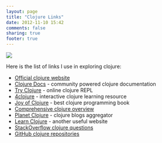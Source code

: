 ```yaml
---
layout: page
title: "Clojure Links"
date: 2012-11-10 15:42
comments: false
sharing: true
footer: true
---
```


![](http://java.ociweb.com/mark/clojure/images/clojure.png)

Here is the list of links I use in exploring clojure:

* [Official clojure website](http://clojure.org/)
* [Clojure Docs](http://clojuredocs.org/) - community powered clojure documentation
* [Try Clojure](http://tryclj.com/) - online clojure REPL
* [4clojure](http://www.4clojure.com/) - interactive clojure learning resource
* [Joy of Clojure](http://joyofclojure.com/) - best clojure programming book
* [Comprehensive clojure overview](http://java.ociweb.com/mark/clojure/article.html)
* [Planet Clojure](http://planet.clojure.in/) - clojure blogs aggregator
* [Learn Clojure](http://learn-clojure.com/) - another useful website
* [StackOverflow clojure questions](http://stackoverflow.com/questions/tagged/clojure)
* [GitHub clojure repositories](https://github.com/search?q=language%3Aclojure&repo=&langOverride=&start_value=1&type=Repositories&language=Clojure)
